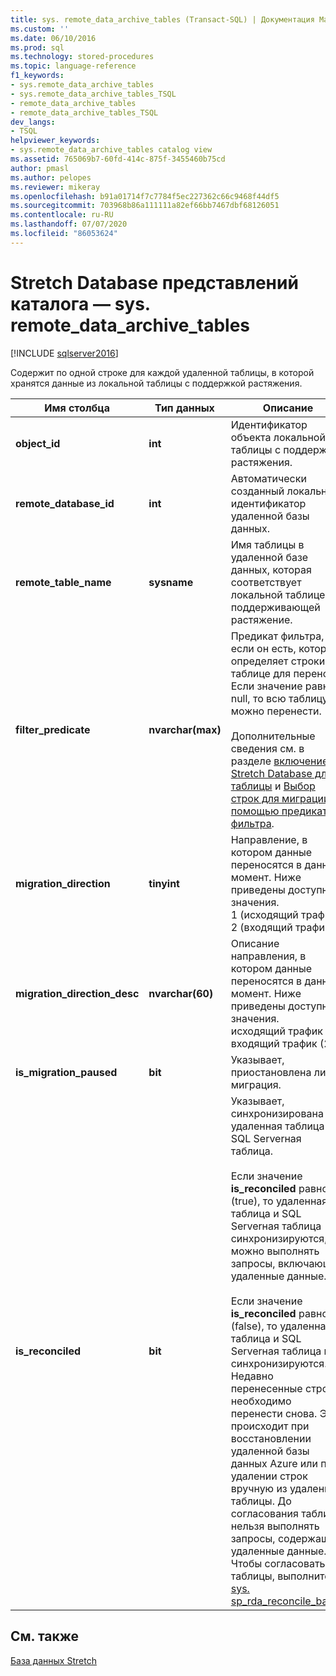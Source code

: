 ```yaml
---
title: sys. remote_data_archive_tables (Transact-SQL) | Документация Майкрософт
ms.custom: ''
ms.date: 06/10/2016
ms.prod: sql
ms.technology: stored-procedures
ms.topic: language-reference
f1_keywords:
- sys.remote_data_archive_tables
- sys.remote_data_archive_tables_TSQL
- remote_data_archive_tables
- remote_data_archive_tables_TSQL
dev_langs:
- TSQL
helpviewer_keywords:
- sys.remote_data_archive_tables catalog view
ms.assetid: 765069b7-60fd-414c-875f-3455460b75cd
author: pmasl
ms.author: pelopes
ms.reviewer: mikeray
ms.openlocfilehash: b91a01714f7c7784f5ec227362c66c9468f44df5
ms.sourcegitcommit: 703968b86a111111a82ef66bb7467dbf68126051
ms.contentlocale: ru-RU
ms.lasthandoff: 07/07/2020
ms.locfileid: "86053624"
---
```

# <a name="stretch-database-catalog-views---sysremote_data_archive_tables"></a>Stretch Database представлений каталога — sys. remote_data_archive_tables
[!INCLUDE [sqlserver2016](../../includes/applies-to-version/sqlserver2016.md)]

  Содержит по одной строке для каждой удаленной таблицы, в которой хранятся данные из локальной таблицы с поддержкой растяжения.  
  
|Имя столбца|Тип данных|Описание|  
|-----------------|---------------|-----------------|  
|**object_id**|**int**|Идентификатор объекта локальной таблицы с поддержкой растяжения.|  
|**remote_database_id**|**int**|Автоматически созданный локальный идентификатор удаленной базы данных.|  
|**remote_table_name**|**sysname**|Имя таблицы в удаленной базе данных, которая соответствует локальной таблице, поддерживающей растяжение.|  
|**filter_predicate**|**nvarchar(max)**|Предикат фильтра, если он есть, который определяет строки в таблице для переноса. Если значение равно null, то всю таблицу можно перенести.<br /><br /> Дополнительные сведения см. в разделе [включение Stretch Database для таблицы](../../sql-server/stretch-database/enable-stretch-database-for-a-table.md) и [Выбор строк для миграции с помощью предиката фильтра](~/sql-server/stretch-database/select-rows-to-migrate-by-using-a-filter-function-stretch-database.md).|  
|**migration_direction**|**tinyint**|Направление, в котором данные переносятся в данный момент. Ниже приведены доступные значения.<br/>1 (исходящий трафик)<br/>2 (входящий трафик)|  
|**migration_direction_desc**|**nvarchar(60)**|Описание направления, в котором данные переносятся в данный момент. Ниже приведены доступные значения.<br/>исходящий трафик (1)<br/>входящий трафик (2)|  
|**is_migration_paused**|**bit**|Указывает, приостановлена ли миграция.|  
|**is_reconciled**|**bit**| Указывает, синхронизирована ли удаленная таблица и SQL Serverная таблица.<br/><br/>Если значение **is_reconciled** равно 1 (true), то удаленная таблица и SQL Serverная таблица синхронизируются, и можно выполнять запросы, включающие удаленные данные.<br/><br/>Если значение **is_reconciled** равно 0 (false), то удаленная таблица и SQL Serverная таблица не синхронизируются. Недавно перенесенные строки необходимо перенести снова. Это происходит при восстановлении удаленной базы данных Azure или при удалении строк вручную из удаленной таблицы. До согласования таблиц нельзя выполнять запросы, содержащие удаленные данные. Чтобы согласовать таблицы, выполните [sys. sp_rda_reconcile_batch](../../relational-databases/system-stored-procedures/sys-sp-rda-reconcile-batch-transact-sql.md). |  
  
## <a name="see-also"></a>См. также  
 [База данных Stretch](../../sql-server/stretch-database/stretch-database.md)  
  
  

